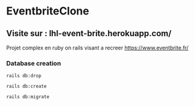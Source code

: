 # EventbriteClone

## Visite sur : lhl-event-brite.herokuapp.com/

Projet complex en ruby on rails visant a recreer https://www.eventbrite.fr/
### Database creation
`rails db:drop`

`rails db:create`

`rails db:migrate`
